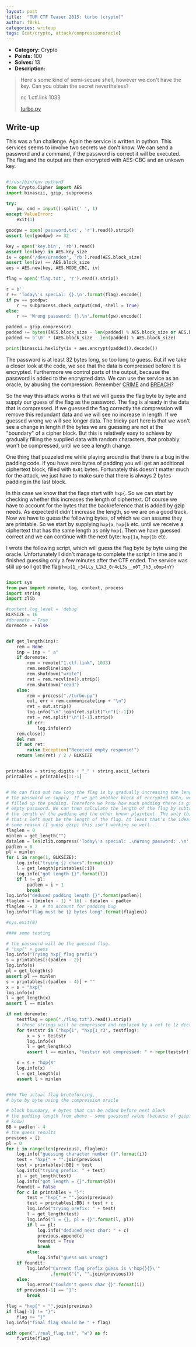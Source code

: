 ```yaml
---
layout: post
title:  "TUM CTF Teaser 2015: turbo (crypto)"
author: f0rki
categories: writeup
tags: [cat/crypto, attack/compressionoracle]
---
```


* **Category:** Crypto
* **Points:** 100
* **Solves:** 13
* **Description:**

> Here's some kind of semi-secure shell, however we don't have the key. Can you obtain the secret nevertheless?
>
> nc 1.ctf.link 1033
>
> [turbo.py](https://raw.githubusercontent.com/ctfs/write-ups-2015/master/tum-ctf-teaser-2015/crypto/turbo/turbo.py)


## Write-up


This was a fun challenge. Again the service is written in python. This services seems
to involve two secrets we don't know. We can send a password and a command, if the
password is correct it will be executed. The flag and the output are then encrypted
with AES-CBC and an unkown key.

```python

#!/usr/bin/env python3
from Crypto.Cipher import AES
import binascii, gzip, subprocess

try:
    pw, cmd = input().split(' ', 1)
except ValueError:
    exit(1)

goodpw = open('password.txt', 'r').read().strip()
assert len(goodpw) >= 32

key = open('key.bin', 'rb').read()
assert len(key) in AES.key_size
iv = open('/dev/urandom', 'rb').read(AES.block_size)
assert len(iv) == AES.block_size
aes = AES.new(key, AES.MODE_CBC, iv)

flag = open('flag.txt', 'r').read().strip()

r = b''
r += 'Today\'s special: {}.\n'.format(flag).encode()
if pw == goodpw:
    r += subprocess.check_output(cmd, shell = True)
else:
    r += 'Wrong password: {}.\n'.format(pw).encode()

padded = gzip.compress(r)
padded += bytes([AES.block_size - len(padded) % AES.block_size or AES.block_size])
padded += b'\0' * (AES.block_size - len(padded) % AES.block_size)

print(binascii.hexlify(iv + aes.encrypt(padded)).decode())
```

The password is at least 32 bytes long, so too long to guess. But if we take a closer
look at the code, we see that the data is compressed before it is encrypted. Furthermore
we control parts of the output, because the password is added to the encrypted data.
We can use the service as an oracle, by abusing the compression. Remember
[CRIME](https://en.wikipedia.org/wiki/CRIME) and
[BREACH](https://en.wikipedia.org/wiki/BREACH_%28security_exploit%29)?

So the way this attack works is that we will guess the flag byte by byte and supply
our guess of the flag as the password. The flag is already in the data that is
compressed. If we guessed the flag correctly the compression will remove this
redundant data and we will see no increase in length. If we guessed wrong we will
see longer data. The tricky part here is that we won't see a change in length if
the bytes we are guessing are not at the "boundary" of a cipher block. But this
is relatively easy to achieve by gradually filling the supplied data with random
characters, that probably won't be compressed, until we see a length change.

One thing that puzzeled me while playing around is that there is a bug in the padding
code. If you have zero bytes of padding you will get an additional ciphertext block,
filled with `0x01` bytes. Fortunately this doesn't matter much for the attack, we just
have to make sure that there is always 2 bytes padding in the last block.

In this case we know that the flags start with `hxp{`. So we can start by checking
whether this increases the length of ciphertext. Of course we have to account for
the bytes that the backreference that is added by gzip needs. As expected it
didn't increase the length, so we are on a good track. Now we have to guess
the following bytes, of which we can assume they are printable. So we start
by supplying `hxp{a`, `hxp{b` etc. until we receive a ciphertext that has
the same length as only `hxp{`. Then we have guessed correct and we can continue
with the next byte: `hxp{1a`, `hxp{1b` etc.

I wrote the following script, which will guess the flag byte by byte using the
oracle. Unfortunately I didn't manage to complete the script in time and it
finished guessing only a few minutes after the CTF ended. The service was still
up so I got the flag `hxp{1_r34LLy_L1k3_0r4cL3s__n0T_7h3_c0mp4nY}`

```python

import sys
from pwn import remote, log, context, process
import string
import zlib

#context.log_level = 'debug'
BLKSIZE = 16
#doremote = True
doremote = False


def get_length(inp):
    rem = None
    inp = inp + " a"
    if doremote:
        rem = remote("1.ctf.link", 1033)
        rem.sendline(inp)
        rem.shutdown("write")
        ret = rem.recvline().strip()
        rem.shutdown("read")
    else:
        rem = process("./turbo.py")
        out, err = rem.communicate(inp + "\n")
        ret = out.strip()
        log.info("\n".join(ret.split("\n")[:-1]))
        ret = ret.split("\n")[-1].strip()
        if err:
            log.info(err)
    rem.close()
    del rem
    if not ret:
        raise Exception("Received empty response!")
    return len(ret) / 2 / BLKSIZE


printables = string.digits + "_" + string.ascii_letters
printables = printables[::-1]


# We can find out how long the flag is by gradually increasing the length of
# the password we supply. If we get another block of encrypted data, we know we
# filled up the padding. Therefore we know how much padding there is given an
# empty password. We can then calculate the length of the flag by subtracting
# the length of the padding and the other known plaintext. The only thing
# that's left must be the length of the flag. At least that's the idea. For
# some reason (I guess gzip) this isn't working so well...
flaglen = 0
minlen = get_length("")
datalen = len(zlib.compress('Today\'s special: .\nWrong password: .\n', 9))
padlen = 0
pl = minlen
for i in range(1, BLKSIZE):
    log.info("trying {} chars".format(i))
    l = get_length(printables[:i])
    log.info("got length {}".format(l))
    if l != pl:
        padlen = i + 1
        break
log.info("deduced padding length {}".format(padlen))
flaglen = ((minlen - 1) * 16) - datalen - padlen
flaglen -= 2  # to account for padding bug
log.info("flag must be {} bytes long".format(flaglen))

#sys.exit(0)

#### some testing

# the password will be the guessed flag.
# "hxp{" + guess
log.info("Trying hxp{ flag prefix")
s = printables[:(padlen - 2)]
log.info(s)
pl = get_length(s)
assert pl == minlen
s = printables[:(padlen - 4)] + ""
x = s + "hxp{"
log.info(x)
l = get_length(x)
assert l == minlen

if not doremote:
    testflag = open("./flag.txt").read().strip()
    # these strings will be compressed and replaced by a ref to lz dictionary
    for teststr in ("hxp{1", "hxp{1_r3", testflag):
        x = s + teststr
        log.info(x)
        l = get_length(x)
        assert l == minlen, "teststr not compressed: " + repr(teststr)

    x = s + "hxp{X"
    log.info(x)
    l = get_length(x)
    assert l > minlen


#### The actual flag bruteforcing,
# byte by byte using the compression oracle

# block boundary, # bytes that can be added before next block
# the padding length from above - some guesssed value (because of gzip? I don't
# know)
BB = padlen - 4
# the guess results
previous = []
pl = 0
for i in range(len(previous), flaglen):
    log.info("guessing character number {}".format(i))
    test = "hxp{" + "".join(previous)
    test = printables[:BB] + test
    log.info("trying prefix: " + test)
    pl = get_length(test)
    log.info("got length = {}".format(pl))
    foundit = False
    for c in printables + "}":
        test = "hxp{" + "".join(previous)
        test = printables[:BB] + test + c
        log.info("trying prefix: " + test)
        l = get_length(test)
        log.info("l = {}, pl = {}".format(l, pl))
        if l == pl:
            log.info("deduced next char: " + c)
            previous.append(c)
            foundit = True
            break
        else:
            log.info("guess was wrong")
    if foundit:
        log.info("Current flag prefix guess is \'hxp{}{}\'"
                 .format("{", "".join(previous)))
    else:
        log.error("Couldn't guess char {}".format(i))
    if previous[-1] == "}":
        break

flag = "hxp{" + "".join(previous)
if flag[-1] != "}":
    flag += "}"
log.info("final flag should be " + flag)

with open("./real_flag.txt", "w") as f:
    f.write(flag)

```
